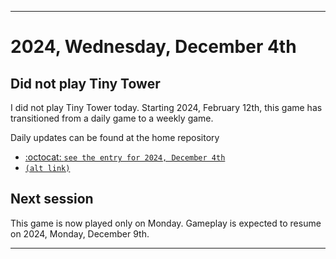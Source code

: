 
***

# 2024, Wednesday, December 4th

## Did not play Tiny Tower

<!-- TODO: For each weekly entry, make sure the date is correct. The day of the week should be modified in 4 places !-->

I did not play Tiny Tower today. Starting 2024, February 12th, this game has transitioned from a daily game to a weekly game.

Daily updates can be found at the home repository

- [:octocat: `see the entry for 2024, December 4th`](https://github.com/seanpm2001/SeansLifeArchive_Images_TinyTower/tree/master/tiny%20tower/2024/12_December/04/) 
- [`(alt link)`](/tiny%20tower/2024/12_December/04/)

## Next session

This game is now played only on Monday. Gameplay is expected to resume on 2024, Monday, December 9th.

***
